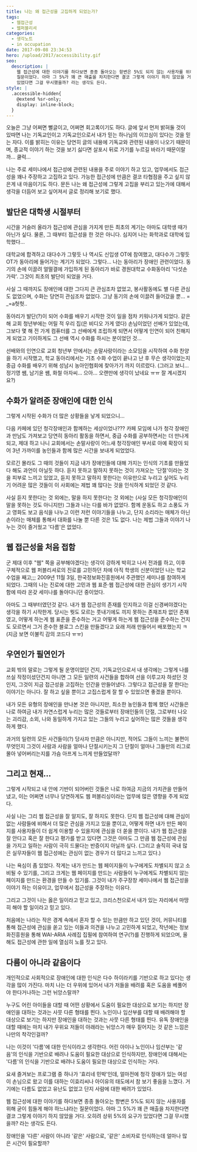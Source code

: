 ```yaml
---
title: 나는 왜 접근성을 고집하게 되었는가?
tags:
  - 웹접근성
  - 웹퍼블리셔
categories:
  - 생각노트
  - in occupation
date: 2017-09-08 23:34:53
hero: /upload/2017/accessibility.gif
seo:
  description: |
    웹 접근성에 대한 이야기를 하다보면 종종 돌아오는 항변은 5%도 되지 않는 사용자를 위해 굳이 힘들게 해야 하느냐라는
    질문이었다. 아마 그 5%가 꽤 큰 매출을 차지한다면 결코 그렇게 이야기 하지 않았을 거다. 오히려 상위 5%의 요구가
    있었다면 그걸 무시했을까? 라는 생각도 든다.
style: |
  .accessible-hidden{
    @extend %sr-only;
    display: inline-block;
  }
---
```



오늘은 그냥 어쩌면 뻘글이고, 어쩌면 회고록이기도 하다. 글에 앞서 먼저 밝혀둘 것이 있따면 나는 기독교인이고
기독교인으로서 내가 믿는 하나님의 이끄심이 있다는 것을 믿는 자다. 이를 밝히는 이유는 당연히 글의 내용에
기독교와 관련된 내용이 나오기 때문이며, 종교적 이야기 하는 것을 보기 싫다면 살포시 뒤로 가기를 누르길
바라기 때문이랄까... 쿨럭...

나는 주로 세미나에서 접근성에 관련된 내용을 주로 이야기 하고 있고, 업무에서도 접근성을 꽤나 주장하고
고집하고 있다. 가능한 접근성에 만큼은 결코 타협점을 주고 싶지 않은게 내 마음이기도 하다.
문든 나는 왜 접근성에 그렇게 고집을 부리고 있는가에 대해서 생각을 더듬어 보고 싶어져서 글로 정리해
보기로 했다.

## 발단은 대학생 시절부터

시간을 거슬러 올라가 접근성에 관심을 가지게 만든 최초의 계기는 아마도 대학생 때가 아닌가 싶다.
물론, 그 때부터 접근성을 한 것은 아니다. 심지어 나는 화학과로 대학에 입학했다...

대학교에 합격하고 대다수가 그렇듯 나 역시도 신입생 OT에 참여했고, 대다수가 그렇듯 OT가 동아리에 들어가는
계기가 되었다. 그렇다... 나는 동아리가 장애인 관련이었다. 동기의 손에 이끌려 얼떨결에 가입하게 된 동아리가
바로 경원대학교 수화동아리 '다섯손가락'. 그것이 최초의 발단이 되었을 거다.

사실 그 때까지도 장애인에 대한 그다지 큰 관심조차 없었고, 봉사활동에도 별 다른 관심도 없었으며,
수화는 당연히 관심조차 없었다. 그냥 동기의 손에 이끌려 들어갔을 뿐... <span aria-hidden="true">= _=a</span><span class="accessible-hidden">헛헛..</span>

동아리가 발단(?)이 되어 수화를 배우기 시작한 것이 일을 점차 키워나가게 되었다. 같은 해 교회 청년부에는
어릴 적 우리 집(은 비디오 가게 였다) 손님이었던 선배가 있었는데, 그보다 몇 해 전 가게 컴퓨터를 그
선배에게 조립하게 되면서 어떻게 인연이 되어 친해지게 되었고 기이하게도 그 선배 역시 수화를 하시는
분이었던 것...

선배와의 인연으로 교회 청년부 안에서는 손말사랑이라는 소모임을 시작하여 수화 찬양을 하기 시작했고,
학교 동아리에서는 기초 수화 수업이 끝나고 난 후 무슨 생각이었는지 중급 수화를 배우기 위해
성남시 농아인협회에 찾아가기 까지 이르렀다. (그러고 보니... 정기영 쌤, 남기윤 쌤, 화철 아자씨...
으아... 오랜만에 생각이 났네요 ㅠㅠ 잘 계시겠지요?)

## 수화가 알려준 장애인에 대한 인식

그렇게 시작된 수화가 더 많은 상황들을 낳게 되었으니...

다음 카페에 있던 청각장애인과 함께하는 세상이었나??? 카페 모임에 나가 청각 장애인과 만남도 가져보고
당연히 동아리 활동을 하면서, 중급 수화를 공부하면서는 더 만나게 되고, 제대 하고 나니 교회에서는
손말사랑이 어느새 청각장애인 부서로 아예 확장이 되어 3년 가까이를 농인들과 함께 많은 시간을 보내게
되었었다.

모르긴 몰라도 그 때의 것들이 지금 내가 장애인들에 대해 가지는 인식의 기초를 만들었다 해도 과언이
아닐듯 하다. 듣지 못하고 말하지 못하는 것이 가져오는 '단절'이라는 것을 피부로 느끼고 있었고,
듣지 못하고 말하지 못한다는 이유만으로 누리고 싶어도 누리기 어려운 많은 것들이 이 사회에는 제법
꽤 많다는 것을 인식하게 되었던 것 같다.

사실 듣지 못한다는 것 외에는, 말을 하지 못한다는 것 외에는 (사실 모든 청각장애인이 말을 못하는 것도
아니지만)  그들과 나는 다를 바가 없었다. 함께 운동도 하고 소풍도 가고 영화도 보고 음식을 나누고 이런
저런 이야기들을 나누고, 단지 소리라는 매체가 아닌 손이라는 매체를 통해서 대화를 나눌 뿐 다른 것은
1도 없다. 나는 제법 그들과 이야기 나누는 것이 즐거웠고 '다름'은 없었다.

## 웹 접근성을 처음 접함

군 제대 이후 "웹" 쪽을 공부해야겠다는 생각이 강하게 박히고 나서 전과를 하고, 이후 구체적으로 웹
퍼블리셔로의 진로를 고민하던 차에 아직 학생의 신분이었던 나는 학교 수업을 째고;;; 2009년 11월 3일,
한국정보화진흥원에서 주관했던 세미나를 참여하게 되었다. 그때의 나는 진로에 대한 고민과 웹
표준&middot;웹 접근성에 대한 관심이 생기기 시작함에 따라 온갖 세미나를 돌아다니던 중이었다.

아마도 그 때부터였던것 같다. 내가 웹 접근성의 존재를 인지하고 이걸 신경써야겠다는 생각을 하기
시작한게. 당시는 뭣도 모르는 풋내기에도 끼지 못하는 존재조차 없던 존재였고, 어떻게 하는게 웹 표준을
준수하는 거고 어떻게 하는게 웹 접근성을 준수하는 건지도 모르면서 그거 준수한 블로그 스킨을 만들겠다고
요래 저래 만들어서 배포했는지 ㅋ (지금 보면 이불킥 감의 코드다 ㅠㅠ)

## 우연인가 필연인가

교회 밖의 말로는 그렇게 될 운명이었던 건지, 기독교인으로서 내 생각에는 그렇게 나를 쓰실 작정이셨던건지
아니면 그 모든 일련의 사건들을 합하여 선을 이루고자 하셨던 것인지, 그것이 지금 접근성을 고집하는
인간을 만들어냈다. 그렇다고 접근성을 잘 한다는 이야기는 아니다. 잘 하고 싶을 뿐이고 고집스럽게 잘
할 수 있었으면 좋겠을 뿐이다.

내가 모든 유형의 장애인을 만나본 것은 아니지만, 최소한 농인들과 함께 했던 시간들은 나로 하여금
내가 자연스럽게 누리는 많은 것들로부터 장애인들의 단절, 그로부터 나오는 괴리감, 소외, 나와 동일하게
가지고 있는 그들의 누리고 싶어하는 많은 것들을 생각하게 했다.

과거의 일련의 모든 사건들이(?) 당사자 만큼은 아니지만, 적어도 그들이 느끼는 불편이 무엇인지 그것이
사람과 사람을 얼마나 단절시키는지 그 단절이 얼마나 그들만의 리그로 몰아 넣어버리는지를 가슴 아프게
느끼게 만들었달까?

## 그리고 현재...

그렇게 시작되고 내 안에 기반이 되어버린 것들은 나로 하여금 지금의 가치관을 만들어 냈고, 이는 어쩌면
너무나 당연하게도 웹 퍼블리싱이라는 업무에 많은 영향을 주게 되었다.

사실 나는 그리 웹 접근성을 잘 알지도, 잘 하지도 못한다. 단지 웹 접근성에 대해 관심이 없는 사람들에
비해서 더 많은 관심을 가지고 있을 뿐이고, 어떻게 하면 내가 만든 페이지를 사용자들이 더 쉽게 이용할
수 있을지에 관심을 더 쏟을 뿐이다. 내가 웹 접근성을 잘 안다고 혹은 잘 한다고 평가를 받고 있다면
그것은 아마도 그 만큼 웹 접근성에 관심을 가지고 일하는 사람이 극히 드물다는 반증이지 아닐까 싶다.
(그리고 솔직히 국내 많은 실무자들이 웹 접근성에는 관심이 없는 경우가 더 많다고 느끼고 있다.)

나는 욕심이 좀 있었다. 작게는 내가 만드는 웹 페이지들이 누구에게도 차별되지 않고 소비될 수 있기를,
그리고 크게는 웹 페이지를 만드는 사람들이 누구에게도 차별되지 않는 페이지를 만드는 환경을 만들 수
있기를. 그것이 내가 주구장창 세미나에서 웹 접근성을 이야기 하는 이유이고, 업무에서 접근성을 주장하는
이유다.

그리고 그것이 나는 옳은 일이라고 믿고 있고, 크리스천으로서 내가 있는 자리에서 마땅히 해야 할 일이라고
믿고 있다.

처음에는 나라는 작은 경계 속에서 혼자 할 수 있는 만큼만 하고 있던 것이, 커뮤니티를 통해 접근성에
관심을 쏟고 있는 이들과 의견을 나누고 고민하게 되었고, 작년에는 정보화진흥원을 통해 WAI-ARIA 사례집
집필에 참여하여 연구(?)를 진행하게 되었으며, 올해도 접근성에 관한 일에 열심히 노를 젓고 있다.


## 다름이 아니라 같음이다

개인적으로 사회적으로 장애인에 대한 인식은 다수 하이라키를 기반으로 하고 있다는 생각을 많이 가진다.
마치 나는 더 우위에 있어서 내가 저들을 배려를 혹은 도움을 베풀어야 한다거나하는 그런 뉘앙스랄까?

누구도 어린 아이들을 대할 때 어떤 상황에서 도움이 필요한 대상으로 보기는 하지만 장애인을 대하는 것과는
사뭇 다른 형태를 띈다. 노인이나 임산부를 대할 때 배려해야 할 대상으로 보기는 하지만 장애인을 대하는
것과는 사뭇 다른 형태를 띈다. 유독 장애인을 대할 때에는 마치 내가 우위요 저들이 아래라는 뉘앙스가
매우 짙어지는 것 같은 느낌은 나만의 착각인걸까?

나는 이것이 '다름'에 대한 인식이라고 생각한다. 어린 아이나 노인이나 임산부는 '같음'의 인식을 기반으로
배려나 도움이 필요한 대상으로 인식하지만, 장애인에 대해서는 '다름'의 인식을 기반으로 배려나 도움이
필요한 대상으로 인식하는 거다.

요새 즐겨보는 프로그램 중 하나가 '효리네 민박'인데, 얼마전에 청각 장애가 있는 여성이 손님으로 왔고
이를 대하는 이효리씨나 아이유의 태도에서 참 보기 좋음을 느꼈다. 거기에는 다름도 없었고 유난도 없었고
단지 사람에 대한 배려가 있었다.

웹 접근성에 대한 이야기를 하다보면 종종 돌아오는 항변은 5%도 되지 않는 사용자를 위해 굳이 힘들게 해야
하느냐라는 질문이었다. 아마 그 5%가 꽤 큰 매출을 차지한다면 결코 그렇게 이야기 하지 않았을 거다.
오히려 상위 5%의 요구가 있었다면 그걸 무시했을까? 라는 생각도 든다.

장애인을 '다른' 사람이 아니라 '같은' 사람으로, '같은' 소비자로 인식하는데 얼마나 많은 시간이 필요할까?

